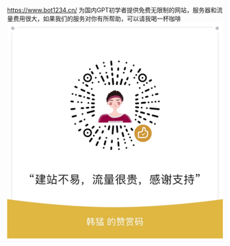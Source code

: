 
https://www.bot1234.cn/
为国内GPT初学者提供免费无限制的网站，服务器和流量费用很大，如果我们的服务对你有所帮助，可以请我喝一杯咖啡
![赞赏码](IMG_8953.JPG)

